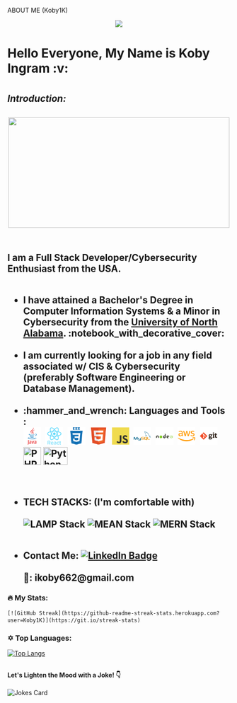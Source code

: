 ABOUT ME (Koby1K)
<div id="header" align="center">
  <img src="https://media.giphy.com/media/Y0b2MpUTfnrUa3jIM7/giphy.gif" width="100"/>
</div>

<h1>Hello Everyone, My Name is Koby Ingram :v:<h1>
  <h2><em>Introduction:</em><h2>
   <html>
    <body>
      <div align="center">
  <img src="https://media.giphy.com/media/vhVqGkxDYxAaRbOWVp/giphy.gif" width="500" height="250"/>
</div><br>
<br>I am a Full Stack Developer/Cybersecurity Enthusiast from the USA.<br>
      
<ul>
<br><li><strong>I have attained a Bachelor's Degree in Computer Information Systems & a Minor in Cybersecurity from the <a href="https://www.una.edu/">University of North Alabama</a>. :notebook_with_decorative_cover:  </strong></li><br>
<li>I am currently looking for a job in any field associated w/ CIS & Cybersecurity (preferably Software Engineering or Database Management).</li><br>
<li>:hammer_and_wrench: Languages and Tools : <div>
  <img src="https://github.com/devicons/devicon/blob/master/icons/java/java-original-wordmark.svg" title="Java" alt="Java" width="40" height="40"/>&nbsp;
  <img src="https://github.com/devicons/devicon/blob/master/icons/react/react-original-wordmark.svg" title="React" alt="React" width="40" height="40"/>&nbsp;
  <img src="https://github.com/devicons/devicon/blob/master/icons/css3/css3-plain-wordmark.svg"  title="CSS3" alt="CSS" width="40" height="40"/>&nbsp;
  <img src="https://github.com/devicons/devicon/blob/master/icons/html5/html5-original.svg" title="HTML5" alt="HTML" width="40" height="40"/>&nbsp;
  <img src="https://github.com/devicons/devicon/blob/master/icons/javascript/javascript-original.svg" title="JavaScript" alt="JavaScript" width="40" height="40"/>&nbsp;
  <img src="https://github.com/devicons/devicon/blob/master/icons/mysql/mysql-original-wordmark.svg" title="MySQL"  alt="MySQL" width="40" height="40"/>&nbsp;
  <img src="https://github.com/devicons/devicon/blob/master/icons/nodejs/nodejs-original-wordmark.svg" title="NodeJS" alt="NodeJS" width="40" height="40"/>&nbsp;
  <img src="https://github.com/devicons/devicon/blob/master/icons/amazonwebservices/amazonwebservices-plain-wordmark.svg" title="AWS" alt="AWS" width="40" height="40"/>&nbsp;
  <img src="https://github.com/devicons/devicon/blob/master/icons/git/git-original-wordmark.svg" title="Git" **alt="Git" width="40" height="40"/>
  <img src="https://www.php.net/images/logos/new-php-logo.png" title="PHP" **alt="PHP Logo" width="40" height="40"/>
  <img src="https://staging.python.org/static/community_logos/python-logo-master-v3-TM.png" title="Python" **alt="Python Logo" width="55" height="40"/><br>
  
<br><li>TECH STACKS: (I'm comfortable with) </li><br>
  <img src="https://assets.hongkiat.com/uploads/mean-vs-lamp-stacks/01-lamp-stack-tech-clouds.jpg?v2" title="LAMP" alt="LAMP Stack" width="125" height="125"/>
  <img src="https://massivemarvel.com/images/Mean.jpg" title="MEAN" alt="MEAN Stack" width="125" height="125"/>
  <img src="https://cdn.landly.page/uploaded/45794d75-e02d-49fe-81df-7703c5da3214.jpg" title="MERN" alt="MERN Stack" width="125" height="125"/>
</div></li><br>
      
<li>Contact Me:   <a href="https://www.linkedin.com/in/koby-ingram-273a531b7/" width-"50" height"50">
    <img src="https://img.shields.io/badge/LinkedIn-blue?style=for-the-badge&logo=linkedin&logoColor=white" alt="LinkedIn Badge"/>
  </a> </li><br>
          📧: ikoby662@gmail.com <br>
</ul>
   
   
 ### :fire: My Stats: 
    [![GitHub Streak](https://github-readme-streak-stats.herokuapp.com?user=Koby1K)](https://git.io/streak-stats)

 ### ✡️ Top Languages: 
[![Top Langs](https://github-readme-stats.vercel.app/api/top-langs/?username=Koby1K&layout=compact&theme=vision-friendly-dark)](https://github.com/anuraghazra/github-readme-stats)
      
 

<br><strong>Let's Lighten the Mood with a Joke! 👇</strong>   
<br><img src="https://readme-jokes.vercel.app/api" alt="Jokes Card" />
